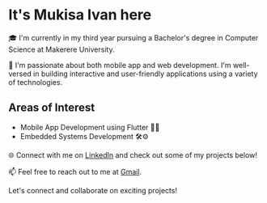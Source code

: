 # It's Mukisa Ivan here 

🎓 I'm currently in my third year pursuing a Bachelor's degree in Computer Science at Makerere University.

💼 I'm passionate about both mobile app and web development. I'm well-versed in building interactive and user-friendly applications using a variety of technologies.


## Areas of Interest
- Mobile App Development using Flutter 📱📲
- Embedded Systems Development  🛠⚙


🌐 Connect with me on [LinkedIn](https://www.linkedin.com/in/mukisaivan) and check out some of my projects below!



📫 Feel free to reach out to me at [Gmail](mukisaivan340@gmail.com).

Let's connect and collaborate on exciting projects!

